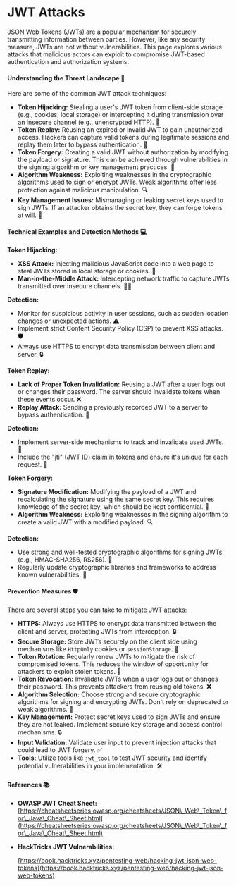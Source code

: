 # JWT Attacks

JSON Web Tokens (JWTs) are a popular mechanism for securely transmitting information between parties. However, like any security measure, JWTs are not without vulnerabilities. This page explores various attacks that malicious actors can exploit to compromise JWT-based authentication and authorization systems.

#### Understanding the Threat Landscape 🚨

Here are some of the common JWT attack techniques:

* **Token Hijacking:** Stealing a user's JWT token from client-side storage (e.g., cookies, local storage) or intercepting it during transmission over an insecure channel (e.g., unencrypted HTTP). 🚫
* **Token Replay:** Reusing an expired or invalid JWT to gain unauthorized access. Hackers can capture valid tokens during legitimate sessions and replay them later to bypass authentication. 🔄
* **Token Forgery:** Creating a valid JWT without authorization by modifying the payload or signature. This can be achieved through vulnerabilities in the signing algorithm or key management practices. 📝
* **Algorithm Weakness:** Exploiting weaknesses in the cryptographic algorithms used to sign or encrypt JWTs. Weak algorithms offer less protection against malicious manipulation. 🔍
* **Key Management Issues:** Mismanaging or leaking secret keys used to sign JWTs. If an attacker obtains the secret key, they can forge tokens at will. 🔑

#### Technical Examples and Detection Methods 💻

**Token Hijacking:**

* **XSS Attack:** Injecting malicious JavaScript code into a web page to steal JWTs stored in local storage or cookies. 💉
* **Man-in-the-Middle Attack:** Intercepting network traffic to capture JWTs transmitted over insecure channels. 🕵️‍♀️

**Detection:**

* Monitor for suspicious activity in user sessions, such as sudden location changes or unexpected actions. ⚠️
* Implement strict Content Security Policy (CSP) to prevent XSS attacks. 🛡️
* Always use HTTPS to encrypt data transmission between client and server. 🔒

**Token Replay:**

* **Lack of Proper Token Invalidation:** Reusing a JWT after a user logs out or changes their password. The server should invalidate tokens when these events occur. ❌
* **Replay Attack:** Sending a previously recorded JWT to a server to bypass authentication. 🔄

**Detection:**

* Implement server-side mechanisms to track and invalidate used JWTs. 🔄
* Include the "jti" (JWT ID) claim in tokens and ensure it's unique for each request. 🔑

**Token Forgery:**

* **Signature Modification:** Modifying the payload of a JWT and recalculating the signature using the same secret key. This requires knowledge of the secret key, which should be kept confidential. 🤫
* **Algorithm Weakness:** Exploiting weaknesses in the signing algorithm to create a valid JWT with a modified payload. 🔍

**Detection:**

* Use strong and well-tested cryptographic algorithms for signing JWTs (e.g., HMAC-SHA256, RS256). 🔐
* Regularly update cryptographic libraries and frameworks to address known vulnerabilities. 🔄

#### Prevention Measures 🛡️

There are several steps you can take to mitigate JWT attacks:

* **HTTPS:** Always use HTTPS to encrypt data transmitted between the client and server, protecting JWTs from interception. 🔒
* **Secure Storage:** Store JWTs securely on the client side using mechanisms like `HttpOnly` cookies or `sessionStorage`. 🔐
* **Token Rotation:** Regularly renew JWTs to mitigate the risk of compromised tokens. This reduces the window of opportunity for attackers to exploit stolen tokens. 🔄
* **Token Revocation:** Invalidate JWTs when a user logs out or changes their password. This prevents attackers from reusing old tokens. ❌
* **Algorithm Selection:** Choose strong and secure cryptographic algorithms for signing and encrypting JWTs. Don't rely on deprecated or weak algorithms. 🔑
* **Key Management:** Protect secret keys used to sign JWTs and ensure they are not leaked. Implement secure key storage and access control mechanisms. 🔒
* **Input Validation:** Validate user input to prevent injection attacks that could lead to JWT forgery. ✅
* **Tools:** Utilize tools like `jwt_tool` to test JWT security and identify potential vulnerabilities in your implementation. 🛠️

#### References 📚

* **OWASP JWT Cheat Sheet:** [https://cheatsheetseries.owasp.org/cheatsheets/JSON\_Web\_Token\_for\_Java\_Cheat\_Sheet.html](https://cheatsheetseries.owasp.org/cheatsheets/JSON\_Web\_Token\_for\_Java\_Cheat\_Sheet.html) &#x20;
*   **HackTricks JWT Vulnerabilities:**

    [https://book.hacktricks.xyz/pentesting-web/hacking-jwt-json-web-tokens](https://book.hacktricks.xyz/pentesting-web/hacking-jwt-json-web-tokens)
